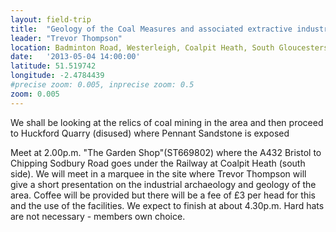 ```yaml
---
layout: field-trip
title:  "Geology of the Coal Measures and associated extractive industries of Coal, Pennant Sandstone and Iron-ore in the Coalpit Heath Basin"
leader: "Trevor Thompson"
location: Badminton Road, Westerleigh, Coalpit Heath, South Gloucestershire
date:   '2013-05-04 14:00:00'
latitude: 51.519742
longitude: -2.4784439
#precise zoom: 0.005, inprecise zoom: 0.5
zoom: 0.005
---
```

We shall be looking at the relics of coal mining in the area and then proceed to Huckford Quarry (disused) where Pennant Sandstone is exposed

Meet at 2.00p.m. "The Garden Shop"(ST669802) where the A432 Bristol to Chipping Sodbury Road goes under the Railway at Coalpit Heath (south side). We will meet in a marquee in the site where Trevor Thompson will give a short presentation on the industrial archaeology and geology of the area. Coffee will be provided but there will be a fee of £3 per head for this and the use of the facilities. We expect to finish at about 4.30p.m. Hard hats are not necessary - members own choice.